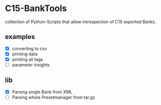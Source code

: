 # C15-BankTools
collection of Python-Scripts that allow introspection of C15 exported Banks.

## examples
- [x] converting to csv
- [x] printing data
- [x] printing all tags
- [ ] parameter insights

## lib
- [x] Parsing single Bank from XML
- [ ] Parsing whole Presetmanager from tar.gz
